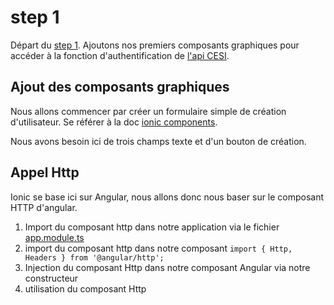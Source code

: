 # step 1
Départ du [step 1](../step_1). 
Ajoutons nos premiers composants graphiques pour accéder à la fonction d'authentification de [l'api CESI](http://cesi.cleverapps.io).

## Ajout des composants graphiques
Nous allons commencer par créer un formulaire simple de création d'utilisateur.
Se référer à la doc [ionic components](https://ionicframework.com/docs/components/).

Nous avons besoin ici de trois champs texte et d'un bouton de création.

## Appel Http
Ionic se base ici sur Angular, nous allons donc nous baser sur le composant HTTP d'angular. 
1. Import du composant http dans notre application via le fichier [app.module.ts](./src/app/app.module.ts)
2. import du composant http dans notre composant
 `import { Http, Headers } from '@angular/http'; `
3. Injection du composant Http dans notre composant Angular via notre constructeur
4. utilisation du composant Http